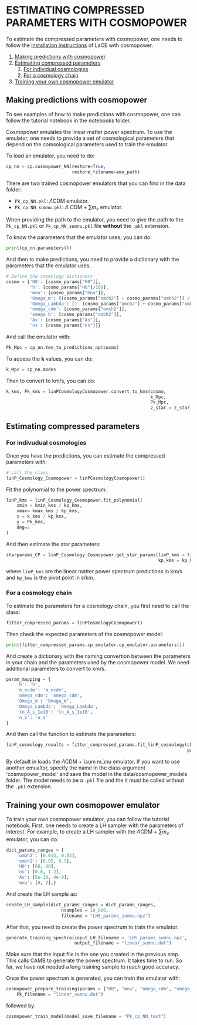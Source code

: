 # ESTIMATING COMPRESSED PARAMETERS WITH COSMOPOWER

To estimate the compressed parameters with cosmopower, one needs to follow the [installation instructions](../installation.md) of LaCE with cosmopower.

1. [Making predictions with cosmopower](#making-predictions-with-cosmopower)
2. [Estimating compressed parameters](#estimating-compressed-parameters)
    1. [For individual cosmologies](#for-indivudual-cosmologies) 
    2. [For a cosmology chain](#for-a-cosmology-chain)
3. [Training your own cosmopower emulator](#training-your-own-cosmopower-emulator)

## Making predictions with cosmopower
To see examples of how to make predictions with cosmopower, one can follow the tutorial notebook in the notebooks folder.

Cosmopower emulates the linear matter power spectrum. To use the emulator, one needs to provide a set of cosmological parameters that depend on the comsological parameters used to train the emulator.

To load an emulator, you need to do: 

```python
cp_nn = cp.cosmopower_NN(restore=True, 
                         restore_filename=emu_path)
```
There are two trained cosmopower emulators that you can find in the data folder:
- `Pk_cp_NN.pkl`: $\Lambda$CDM emulator.
- `Pk_cp_NN_sumnu.pkl`: $\Lambda$ CDM + $\sum m_\nu$ emulator.

When providing the path to the emulator, you need to give the path to the `Pk_cp_NN.pkl` or `Pk_cp_NN_sumnu.pkl` file __without__ the `.pkl` extension.

To know the parameters that the emulator uses, you can do:

```python
print(cp_nn.parameters())
```
And then to make predictions, you need to provide a dictionary with the parameters that the emulator uses.

```python
# Define the cosmology dictionary
cosmo = {'H0': [cosmo_params["H0"]],
         'h': [cosmo_params["H0"]/100],
         'mnu': [cosmo_params["mnu"]],
         'Omega_m': [(cosmo_params["omch2"] + cosmo_params["ombh2"]) / (cosmo_params["H0"]/100)**2],
         'Omega_Lambda': [1- (cosmo_params["omch2"] + cosmo_params["ombh2"]) / (cosmo_params["H0"]/100)**2],
         'omega_cdm': [cosmo_params["omch2"]],
         'omega_b': [cosmo_params["ombh2"]],
         'As': [cosmo_params["As"]],
         'ns': [cosmo_params["ns"]]}
```
And call the emulator with:

```python
Pk_Mpc = cp_nn.ten_to_predictions_np(cosmo)
```
To access the __k__ values, you can do:

```python
k_Mpc = cp_nn.modes
```
Then to convert to km/s, you can do:

```python
k_kms, Pk_kms = linPCosmologyCosmopower.convert_to_kms(cosmo, 
                                                       k_Mpc, 
                                                       Pk_Mpc, 
                                                       z_star = z_star)
```

## Estimating compressed parameters 

### For indivudual cosmologies
Once you have the predictions, you can estimate the compressed parameters with:
```python
# call the class.
linP_Cosmology_Cosmopower = linPCosmologyCosmopower()
```
Fit the polynomial to the power spectrum:
```python
linP_kms = linP_Cosmology_Cosmopower.fit_polynomial(
    xmin = kmin_kms / kp_kms, 
    xmax= kmax_kms / kp_kms, 
    x = k_kms / kp_kms, 
    y = Pk_kms, 
    deg=2
)
```

And then estimate the star parameters:

```python
starparams_CP = linP_Cosmology_Cosmopower.get_star_params(linP_kms = linP_kms, 
                                                          kp_kms = kp_kms)
```

where `linP_kms` are the linear matter power spectrum predictions in km/s and `kp_kms` is the pivot point in s/km. 

### For a cosmology chain
To estimate the parameters for a cosmology chain, you first need to call the class:
```python
fitter_compressed_params = linPCosmologyCosmopower()
```

Then check the expected parameters of the cosmopower model:
```python
print(fitter_compressed_params.cp_emulator.cp_emulator.parameters())
```

And create a dictionary with the naming convertion between the parameters in your chain and the parameters used by the cosmopower model. We need additional parameters to convert to km/s.

```python
param_mapping = {
    'h': 'h',
    'm_ncdm': 'm_ncdm',
    'omega_cdm': 'omega_cdm',
    'Omega_m': 'Omega_m',
    'Omega_Lambda': 'Omega_Lambda',
    'ln_A_s_1e10': 'ln_A_s_1e10',
    'n_s': 'n_s'
}
```
And then call the function to estimate the parameters:

```python
linP_cosmology_results = fitter_compressed_params.fit_linP_cosmology(chains_df = df, 
                                                                     param_mapping = param_mapping)
```

By default in loads the $\Lambda$CDM + \sum m_\nu emulator. If you want to use another emualtor, specify the name in the class argument 'cosmopower_model' and save the model in the data/cosmopower_models folder. The model needs to be a `.pkl` file and the it must be called without the `.pkl` extension.

## Training your own cosmopower emulator
To train your own cosmopower emulator, you can follow the tutorial notebook.
First, one needs to create a LH sampler with the parameters of interest. For example, to create a LH sampler with the $\Lambda$CDM + $\sum m_\nu$ emulator, you can do:
```python
dict_params_ranges = {
    'ombh2': [0.015, 0.03],
    'omch2': [0.05, 0.3],
    'H0': [60, 80],
    'ns': [0.8, 1.2],
    'As': [5e-10, 4e-9],
    'mnu': [0, 2],}
```

And create the LH sample as:

```python
create_LH_sample(dict_params_ranges = dict_params_ranges,
                     nsamples = 10_000,
                     filename = "LHS_params_sumnu.npz")
```

After that, you need to create the power spectrum to train the emulator. 

```python
generate_training_spectra(input_LH_filename = 'LHS_params_sumnu.npz',
                          output_filename = "linear_sumnu.dat")
```

Make sure that the input file is the one you created in the previous step. This calls CAMB to generate the power spectrum. It takes time to run. So far, we have not needed a long training sample to reach good accuracy.

Once the power spectrum is generated, you can train the emulator with:

```python
cosmopower_prepare_training(params = ["H0", "mnu", "omega_cdm", "omega_b", "As", "ns"],
    Pk_filename = "linear_sumnu.dat")
```

followed by:
```python
cosmopower_train_model(model_save_filename = "Pk_cp_NN_test")
```

